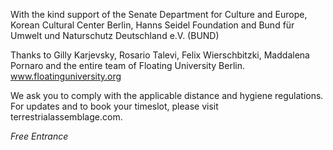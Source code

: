 With the kind support of the Senate Department for Culture and Europe, Korean Cultural Center Berlin, Hanns Seidel Foundation and Bund für Umwelt und Naturschutz Deutschland e.V. (BUND)

Thanks to Gilly Karjevsky, Rosario Talevi, Felix
Wierschbitzki, Maddalena Pornaro and the entire team of Floating University Berlin. www.floatinguniversity.org

We ask you to comply with the applicable distance and hygiene regulations. For updates and to book your timeslot, please visit terrestrialassemblage.com.

_Free Entrance_
